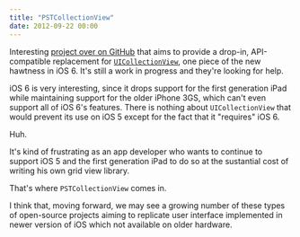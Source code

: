 ```yaml
---
title: "PSTCollectionView"
date: 2012-09-22 00:00
---
```


Interesting [project over on GitHub](https://github.com/steipete/PSTCollectionView) that aims to provide a drop-in, API-compatible replacement for [`UICollectionView`](https://ashfurrow.com/uicollectionview-example), one piece of the new hawtness in iOS 6. It's still a work in progress and they're looking for help.

iOS 6 is very interesting, since it drops support for the first generation iPad while maintaining support for the older iPhone 3GS, which can't even support all of iOS 6's features. There is nothing about `UICollectionView` that would prevent its use on iOS 5 except for the fact that it "requires" iOS 6.

Huh.

It's kind of frustrating as an app developer who wants to continue to support iOS 5 and the first generation iPad to do so at the sustantial cost of writing his own grid view library.

That's where `PSTCollectionView` comes in.

I think that, moving forward, we may see a growing number of these types of open-source projects aiming to replicate user interface implemented in newer version of iOS which not available on older hardware.

<!-- more -->

